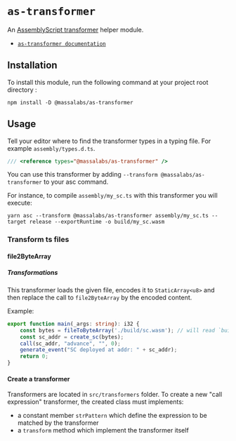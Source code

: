 # `as-transformer`

An [AssemblyScript transformer](https://www.assemblyscript.org/compiler.html#transforms) helper module.

- [`as-transformer documentation`](https://as-transformer.docs.massa.net)

## Installation

To install this module, run the following command at your project root directory :

```shell
npm install -D @massalabs/as-transformer
```

## Usage

Tell your editor where to find the transformer types in a typing file. For example `assembly/types.d.ts`.

```typescript
/// <reference types="@massalabs/as-transformer" />
```

You can use this transformer by adding `--transform @massalabs/as-transformer` to your asc command.

For instance, to compile `assembly/my_sc.ts` with this transformer you will execute:

```shell
yarn asc --transform @massalabs/as-transformer assembly/my_sc.ts --target release --exportRuntime -o build/my_sc.wasm
```

### Transform ts files

#### file2ByteArray

##### Transformations

This transformer loads the given file, encodes it to `StaticArray<u8>` and then replace the call to `file2ByteArray` by the encoded content.

Example:

```typescript
export function main(_args: string): i32 {
    const bytes = fileToByteArray('./build/sc.wasm'); // will read `build/sc.wasm`, will encode it in array and then put the result in a string used to initialize `bytes`.
    const sc_addr = create_sc(bytes);
    call(sc_addr, "advance", "", 0);
    generate_event("SC deployed at addr: " + sc_addr);
    return 0;
}
```

#### Create a transformer

Transformers are located in `src/transformers` folder.
To create a new "call expression" transformer, the created class must implements:

- a constant member `strPattern` which define the expression to be matched by the transformer
- a `transform` method which implement the transformer itself
